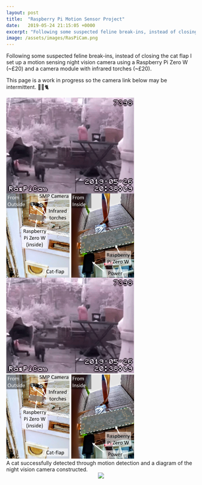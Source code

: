 ```yaml
---
layout: post
title:  "Raspberry Pi Motion Sensor Project"
date:   2019-05-24 21:15:05 +0000
excerpt: "Following some suspected feline break-ins, instead of closing the cat flap I set up a motion sensing night vision camera using a Raspberry Pi Zero W (~£20) and a camera module with infrared torches (~£20)."
image: /assets/images/RasPiCam.png
---
```





<html>
<head>
    <style>
        * {
            margin: 0;
            padding: 0;
        }
        .imgbox {
            display: grid;
            height: 100%;
        }
        .center-fit {
            max-width: 100%;
            max-height: 100vh;
            margin: auto;
        }
    </style>
</head>
<body>
Following some suspected feline break-ins, instead of closing the cat flap I set up a motion sensing night vision camera using a Raspberry Pi Zero W (~£20) and a camera module with infrared torches (~£20).


This page is a work in progress so the camera link below may be intermittent. 
🦇📸🐈


<div class="imgbox">
<img src="/assets/images/20-38-09.gif" alt="drawing" width="340"/><img src="/assets/images/Slide1aa.jpg" alt="drawing" width="340"/>    
       

</div>
</body>
</html>


<div class="center">
<img src="/assets/images/20-38-09.gif" alt="drawing" width="340"/><img src="/assets/images/Slide1aa.jpg" alt="drawing" width="340"/>
</div>
 A cat successfully detected through motion detection and a diagram of the night vision camera constructed.

    
        


<html>
<head>
    <style>
        * {
            margin: 0;
            padding: 0;
        }
        .imgbox {
            display: grid;
            height: 100%;
        }
        .center-fit {
            max-width: 100%;
            max-height: 100vh;
            margin: auto;
        }
    </style>
</head>
<body>


   
<div class="imgbox">
    <img class="center-fit" src='https://tinyurl.com/y47ef33r'>    
</div>
</body>
</html>






